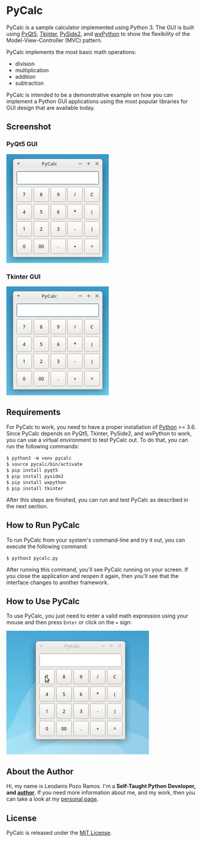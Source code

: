 # PyCalc

PyCalc is a sample calculator implemented using Python 3. The GUI is built using [PyQt5](https://www.riverbankcomputing.com/static/Docs/PyQt5/introduction.html), [Tkinter](), [PySide2](), and [wxPython]() to show the flexibility of the Model-View-Controller (MVC) pattern.

PyCalc implements the most basic math operations:

- division
- multiplication
- addition
- subtraction

PyCalc is intended to be a demonstrative example on how you can implement a Python GUI applications using the most popular libraries for GUI design that are available today.

## Screenshot

### PyQt5 GUI

![Screenshot](screenshot.png)

### Tkinter GUI

![Screenshot](screenshot.png)

## Requirements

For PyCalc to work, you need to have a proper installation of [Python](https://www.python.org) >= 3.6. Since PyCalc depends on PyQt5, Tkinter, PySide2, and wxPython to work, you can use a virtual environment to test PyCalc out. To do that, you can run the following commands:

```console
$ python3 -m venv pycalc
$ source pycalc/bin/activate
$ pip install pyqt5
$ pip install pyside2
$ pip install wxpython
$ pip install tkinter
```

After this steps are finished, you can run and test PyCalc as described in the next section.

## How to Run PyCalc

To run PyCalc from your system's command-line and try it out, you can execute the following command:

```console
$ python3 pycalc.py
```

After running this command, you'll see PyCalc running on your screen. If you close the application and reopen it again, then you'll see that the interface changes to another framework.

## How to Use PyCalc

To use PyCalc, you just need to enter a valid math expression using your mouse and then press `Enter` or click on the `=` sign:

![Screenshot](pycalc-howto.gif)

## About the Author

Hi, my name is Leodanis Pozo Ramos. I'm a **Self-Taught Python Developer, and [author](https://realpython.com/team/lpozoramos/)**. If you need more information about me, and my work, then you can take a look at my [personal page](https://lpozo.github.com/).

## License

PyCalc is released under the [MIT License](https://opensource.org/licenses/MIT).
